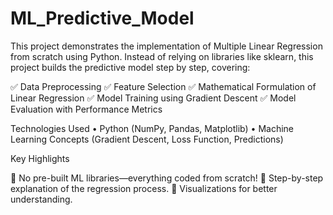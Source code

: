 # ML_Predictive_Model
This project demonstrates the implementation of Multiple Linear Regression from scratch using Python. Instead of relying on libraries like sklearn, this project builds the predictive model step by step, covering:

✅ Data Preprocessing
✅ Feature Selection
✅ Mathematical Formulation of Linear Regression
✅ Model Training using Gradient Descent
✅ Model Evaluation with Performance Metrics

Technologies Used
	•	Python (NumPy, Pandas, Matplotlib)
	•	Machine Learning Concepts (Gradient Descent, Loss Function, Predictions)

Key Highlights

🔹 No pre-built ML libraries—everything coded from scratch!
🔹 Step-by-step explanation of the regression process.
🔹 Visualizations for better understanding. 
